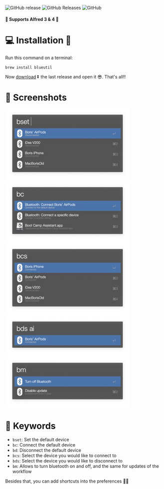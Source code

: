 ![GitHub release](https://img.shields.io/github/release/bmunoz89/alfred-wf-bluetooth-manager?style=for-the-badge)
![GitHub Releases](https://img.shields.io/github/downloads/bmunoz89/alfred-wf-bluetooth-manager/latest/total?style=for-the-badge)
![GitHub](https://img.shields.io/github/license/bmunoz89/alfred-wf-bluetooth-manager?style=for-the-badge)

#### 🚨 Supports Alfred 3 & 4 🚨

# 💻 Installation 👾

Run this command on a terminal:
```bash
brew install blueutil
```

Now [download][last release link] ⏬ the last release and open it 😎. That's all!!

# 📸 Screenshots

![](./screenshots/ss_bset.jpg)
![](./screenshots/ss_bc.jpg)
![](./screenshots/ss_bcs.jpg)
![](./screenshots/ss_bds.jpg)
![](./screenshots/ss_bm.jpg)

# 🔑 Keywords

- `bset`: Set the default device
- `bc`: Connect the default device
- `bd`: Disconnect the default device
- `bcs`: Select the device you would like to connect to
- `bds`: Select the device you would like to disconnect to
- `bm`: Allows to turn bluetooth on and off, and the same
    for updates of the workflow

Besides that, you can add shortcuts into the preferences 👌🏽

[last release link]: https://github.com/bmunoz89/alfred-wf-bluetooth-manager/releases/latest/download/Bluetooth.manager.alfredworkflow